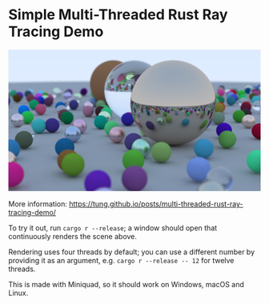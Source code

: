 # Simple Multi-Threaded Rust Ray Tracing Demo

![screenshot](screenshot.png)

More information: <https://tung.github.io/posts/multi-threaded-rust-ray-tracing-demo/>

To try it out, run `cargo r --release`;
a window should open that continuously renders the scene above.

Rendering uses four threads by default;
you can use a different number by providing it as an argument, e.g. `cargo r --release -- 12` for twelve threads.

This is made with Miniquad, so it should work on Windows, macOS and Linux.
